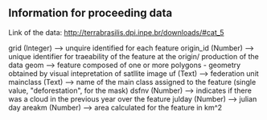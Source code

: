 ## Information for proceeding data

Link of the data: http://terrabrasilis.dpi.inpe.br/downloads/#cat_5

grid (Integer) --> unquire identified for each feature
origin_id (Number) --> unique identifier for traeability of the feature at the origin/ production of the data
geom --> feature composed of one or more polygons - geometry obtained by visual intepretation of satllite image
uf (Text) --> federation unit
mainclass (Text) --> name of the main class assigned to the feature (single value, "deforestation", for the mask)
dsfnv (Number) --> indicates if there was a cloud in the previous year over the feature
julday (Number) --> julian day
areakm (Number) --> area calculated for the feature in km^2